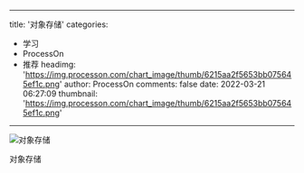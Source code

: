 
---
title: '对象存储'
categories: 
 - 学习
 - ProcessOn
 - 推荐
headimg: 'https://img.processon.com/chart_image/thumb/6215aa2f5653bb075645ef1c.png'
author: ProcessOn
comments: false
date: 2022-03-21 06:27:09
thumbnail: 'https://img.processon.com/chart_image/thumb/6215aa2f5653bb075645ef1c.png'
---

<div>   
<img class="thumb" alt="对象存储" src="https://img.processon.com/chart_image/thumb/6215aa2f5653bb075645ef1c.png" referrerpolicy="no-referrer">
<p>对象存储</p>  
</div>
            